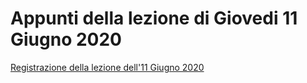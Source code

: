 # Appunti della lezione di Giovedi 11 Giugno 2020

[Registrazione della lezione dell'11 Giugno 2020](https://www.youtube.com/watch?v=U2LyRQxm7KY&feature=emb_title)
